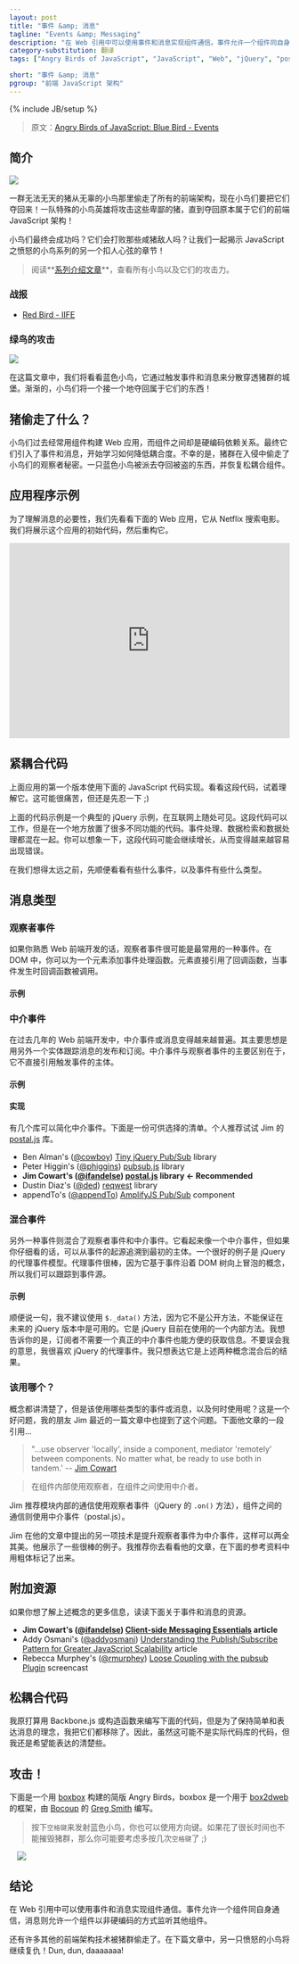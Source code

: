 ```yaml
---
layout: post
title: "事件 &amp; 消息"
tagline: "Events &amp; Messaging"
description: "在 Web 引用中可以使用事件和消息实现组件通信。事件允许一个组件同自身通信，消息则允许一个组件以非硬编码的方式监听其他组件。"
category-substitution: 翻译
tags: ["Angry Birds of JavaScript", "JavaScript", "Web", "jQuery", "postal.js"]

short: "事件 &amp; 消息"
pgroup: "前端 JavaScript 架构"
---
```

{% include JB/setup %}

> 原文：[Angry Birds of JavaScript: Blue Bird - Events](http://www.elijahmanor.com/2013/03/angry-birds-of-javascript-blue-bird.html)

<!-- ## Introduction -->
## 简介
<!-- Blue Bird - Events & Messaging http://jsfiddle.net/LrFVp/14/ http://jsfiddle.net/LrFVp/20/ -->

![](http://2.bp.blogspot.com/-6ILPSz-pyp0/UVEnzs_iVfI/AAAAAAAAYVE/yXkm3RWutRs/s1600/angry-birds-game-for-windows-1.png)
<!-- ![](http://2.bp.blogspot.com/-6ILPSz-pyp0/UVEnzs_iVfI/AAAAAAAAYVE/yXkm3RWutRs/s320/angry-birds-game-for-windows-1.png) -->

<!-- A diabolical herd of pigs stole all of the front-end architecture from an innocent flock of birds and now they want it back! A team of special agent hero birds will attack those despicable pigs until they recover what is rightfully theirs, front-end JavaScript architecture! -->
一群无法无天的猪从无辜的小鸟那里偷走了所有的前端架构，现在小鸟们要把它们夺回来！一队特殊的小鸟英雄将攻击这些卑鄙的猪，直到夺回原本属于它们的前端 JavaScript 架构！

<!-- Will the birds be successful in the end? Will they defeat their bacon flavored foe? Let's find out together in another nail biting episode of Angry Birds of JavaScript! -->
小鸟们最终会成功吗？它们会打败那些咸猪敌人吗？让我们一起揭示 JavaScript 之愤怒的小鸟系列的另一个扣人心弦的章节！

<!-- > Check out the [series introduction post](http://www.elijahmanor.com/2013/03/angry-birds-of-javascript-series.html) for a list of all the birds and their attack powers. -->
> 阅读**[系列介绍文章](http://www.elijahmanor.com/2013/03/angry-birds-of-javascript-series.html)**，查看所有小鸟以及它们的攻击力。

<!-- ### Previous Attacks -->
### 战报
* [Red Bird - IIFE](http://www.elijahmanor.com/2013/03/angry-birds-of-javascript-red-bird.html)

<!-- ###  Blue Bird Attack -->
### 绿鸟的攻击
[![](http://3.bp.blogspot.com/-sJcdgjfGHVc/UU_R2M3GqgI/AAAAAAAAYSU/eb2T2_qHjxY/s200/blue-bird.png)](http://3.bp.blogspot.com/-sJcdgjfGHVc/UU_R2M3GqgI/AAAAAAAAYSU/eb2T2_qHjxY/s1600/blue-bird.png)

<!-- In this post we will take a look at the Blue Bird who triggers events and messages that scatter to infiltrate the pig's castle. Slowly, one by one, the birds will take back what it theirs to keep! -->
在这篇文章中，我们将看看蓝色小鸟，它通过触发事件和消息来分散穿透猪群的城堡。渐渐的，小鸟们将一个接一个地夺回属于它们的东西！

<!-- ## What Was Stolen by the Pigs? -->
## 猪偷走了什么？
<!-- The birds used to build their web applications with components having hard dependencies on each-other. They eventually started to learn to reduce tight coupling by introducing events and messages. Unfortunately the pigs, during their invasion, stole the birds' observer secrets. -->
<!-- One of the blue birds has been tasked with taking back what has been stolen and restore loose coupling components. -->
小鸟们过去经常用组件构建 Web 应用，而组件之间却是硬编码依赖关系。最终它们引入了事件和消息，开始学习如何降低耦合度。不幸的是，猪群在入侵中偷走了小鸟们的观察者秘密。一只蓝色小鸟被派去夺回被盗的东西，并恢复松耦合组件。

<!-- ## Sample Application -->
## 应用程序示例
<!-- In order to unpack the need for messages we will look at the following web application to search for movies from Netflix. We will uncover how this application was originally coded and then refactor along the way. -->
为了理解消息的必要性，我们先看看下面的 Web 应用，它从 Netflix 搜索电影。我们将展示这个应用的初始代码，然后重构它。

  <iframe allowfullscreen="allowfullscreen" frameborder="0" height="350" src="http://jsfiddle.net/LrFVp/14/embedded/result" width="100%">
  </iframe>

<!-- ## Tightly Coupled Code -->
## 紧耦合代码
<!-- The first version of the above application was coded using the following JavaScript code. Take a look at the code and let it start to sink in for a little bit. It may be painful, but please bar with me for a moment ;) -->
上面应用的第一个版本使用下面的 JavaScript 代码实现。看看这段代码，试着理解它。这可能很痛苦，但还是先忍一下 ;)

  <script src="https://gist.github.com/elijahmanor/5235011.js?file=tightly-coupled.js">
  </script>

<!-- The above code sample is a typical jQuery example that you can find across the internet. The snippet works, but there is a lot of different things happening all in the same place. You can find event handling, data retrieval, and data manipulation all mixed together. You can imagine that over time this code might continue to grow and grow and become more and more prone for errors. -->
上面的代码示例是一个典型的 jQuery 示例，在互联网上随处可见。这段代码可以工作，但是在一个地方放置了很多不同功能的代码。事件处理、数据检索和数据处理都混在一起。你可以想象一下，这段代码可能会继续增长，从而变得越来越容易出现错误。

<!-- Before we get too far, let's take a side trip and look at what messages are and what types exist. -->
在我们想得太远之前，先顺便看看有些什么事件，以及事件有些什么类型。

<!-- ## Types of Messages -->
## 消息类型
<!-- ### Observer Events -->
### 观察者事件
<!-- An observer event is probably one that you are most used to if you are familiar with front-end web development. In relation to the DOM you can think of this as adding event handlers to an element. The element has a direct reference to the callbacks that will be invoked when the event type occurs. -->
如果你熟悉 Web 前端开发的话，观察者事件很可能是最常用的一种事件。在 DOM 中，你可以为一个元素添加事件处理函数。元素直接引用了回调函数，当事件发生时回调函数被调用。

<!-- #### Example -->
#### 示例
  <script src="https://gist.github.com/elijahmanor/5235011.js?file=observer-events.js">
  </script>

<!-- ### Mediated Events -->
### 中介事件
<!-- A mediated event or message has become more common the last several years in front-end web development. The main idea here is that there is another entity that keeps track of publishing and subscribing of messages. The main difference between this and Observer events is that Mediated events aren't tied directly to the subject that invoked it. -->
在过去几年的 Web 前端开发中，中介事件或消息变得越来越普遍。其主要思想是用另外一个实体跟踪消息的发布和订阅。中介事件与观察者事件的主要区别在于，它不直接引用触发事件的主体。

<!-- #### Example -->
#### 示例
  <script src="https://gist.github.com/elijahmanor/5235011.js?file=mediated-events.js">
  </script>

<!-- #### Implementations -->
#### 实现
<!-- There are several libraries out there that facilitate mediated events. The following is a list of various libraries that you may want to choose from. My recommendation is that you look at Jim's [postal.js] library. -->
有几个库可以简化中介事件。下面是一份可供选择的清单。个人推荐试试 Jim 的 [postal.js] 库。

[postal.js]: https://github.com/postaljs/postal.js

* Ben Alman's ([@cowboy](http://twitter.com/cowboy)) [Tiny jQuery Pub/Sub](https://github.com/cowboy/jquery-tiny-pubsub) library
* Peter Higgin's ([@phiggins](http://twitter.com/phiggins)) [pubsub.js](https://github.com/phiggins42/bloody-jquery-plugins/blob/master/pubsub.js) library
* **Jim Cowart's ([@ifandelse](http://twitter.com/ifandelse)) [postal.js](https://github.com/postaljs/postal.js) library &#8592; Recommended**
* Dustin Diaz's ([@ded](http://twitter.com/ded)) [reqwest](https://github.com/ded/reqwest) library
* appendTo's ([@appendTo](http://twitter.com/appendTo)) [AmplifyJS Pub/Sub](http://amplify.js/) component

<!-- ### Hybrid Events -->
### 混合事件
<!-- There is another type of event that is sort of a hybrid between observer and mediated. This type looks like a mediated event, but if you look hard enough there you could actually trace the origin of the event back to the original subject. A good example of this is jQuery's delegated event model. Delegated events are great, but it is based on the concept of events bubbling up the DOM and therefore we can trace where it came from.  -->
另外一种事件则混合了观察者事件和中介事件。它看起来像一个中介事件，但如果你仔细看的话，可以从事件的起源追溯到最初的主体。一个很好的例子是 jQuery 的代理事件模型。代理事件很棒，因为它基于事件沿着 DOM 树向上冒泡的概念，所以我们可以跟踪到事件源。

<!-- #### Example -->
#### 示例
  <script src="https://gist.github.com/elijahmanor/5235011.js?file=hybrid-events.js">
  </script>

<!-- By the way, I don't recommend using the `$._data()` method as it is undocumented and therefore not guaranteed that it will be available in future versions of jQuery. It is an internal helper method that jQuery currently uses under the covers. However, I did want to show you that there is a way to poke around and get at information that the subscriber shouldn't have in a real "mediated event", which is why I'm calling it a hybrid event. Don't get me wrong, I love jQuery's delegated events. I just wanted to show how it is a hybrid of the two above concepts. -->
顺便说一句，我不建议使用 `$._data()` 方法，因为它不是公开方法，不能保证在未来的 jQuery 版本中是可用的。它是 jQuery 目前在使用的一个内部方法。我想告诉你的是，订阅者不需要一个真正的中介事件也能方便的获取信息。不要误会我的意思，我很喜欢 jQuery 的代理事件。我只想表达它是上述两种概念混合后的结果。

<!-- ### Which One Should Be Used? -->
### 该用哪个？
<!-- That information is all fine and good, but what type of event/message should you be using and when? That is a great question and one that my friend Jim addressed in a recent post that he wrote. The following is a quote from his article... -->
概念都讲清楚了，但是该使用哪些类型的事件或消息，以及何时使用呢？这是一个好问题，我的朋友 Jim 最近的一篇文章中也提到了这个问题。下面他文章的一段引用...

> "...use observer 'locally', inside a component, mediator 'remotely' between components. No matter what, be ready to use both in tandem.' -- [Jim Cowart](http://freshbrewedcode.com/jimcowart/2013/02/07/client-side-messaging-essentials/)

> 在组件内部使用观察者，在组件之间使用中介者。

<!-- Jim recommends using observer events (jQuery's `.on()` method) when communicating within a module and to use mediated events (postal.js) when communicating between modules. -->
Jim 推荐模块内部的通信使用观察者事件（jQuery 的 `.on()` 方法），组件之间的通信则使用中介事件（postal.js）。

<!-- Another technique that Jim brings up in his article is to promote observer events into mediated events, which gives you the both of both worlds. He has some nice examples showing how that could look. I encourage you to take a look at his article referenced below in bold. -->
Jim 在他的文章中提出的另一项技术是提升观察者事件为中介事件，这样可以两全其美。他展示了一些很棒的例子。我推荐你去看看他的文章，在下面的参考资料中用粗体标记了出来。

<!-- ## Additional Resources -->
## 附加资源
<!-- If you are interesting in more information about the above concepts you may consider looking through some of the following resources about events and messaging.  -->
如果你想了解上述概念的更多信息，读读下面关于事件和消息的资源。

* **Jim Cowart's ([@ifandelse](http://twitter.com/ifandelse)) [Client-side Messaging Essentials](http://freshbrewedcode.com/jimcowart/2013/02/07/client-side-messaging-essentials/) article**
* Addy Osmani's ([@addyosmani](http://twitter.com/addyosmani)) [Understanding the Publish/Subscribe Pattern for Greater JavaScript Scalability](http://msdn.microsoft.com/en-us/magazine/hh201955.aspx) article
* Rebecca Murphey's ([@rmurphey](http://twitter.com/rmurphey)) [Loose Coupling with the pubsub Plugin](http://net.tutsplus.com/tutorials/javascript-ajax/loose-coupling-with-the-pubsub-plugin/) screencast

<!-- ## Loosely Coupled Code -->
## 松耦合代码
<!-- I was tempted to write the following code using Backbone.js or create constructor functions, but in order to keep it simple and convey the idea of messaging I tried to remove all of that. So, this probably isn't what you'd have in your code-base, but hopefully it gets the point across.  -->
我原打算用 Backbone.js 或构造函数来编写下面的代码，但是为了保持简单和表达消息的理念，我把它们都移除了。因此，虽然这可能不是实际代码库的代码，但我还是希望能表达的清楚些。

  <script src="https://gist.github.com/elijahmanor/5235011.js?file=loosely-coupled.js">
  </script>

<!-- ## Attack! -->
## 攻击！

下面是一个用 [boxbox] 构建的简版 Angry Birds，boxbox 是一个用于 [box2dweb] 的框架，由 [Bocoup] 的 [Greg Smith] 编写。

[boxbox]: http://incompl.github.com/boxbox/
[box2dweb]: https://code.google.com/p/box2dweb/
[Bocoup]: http://bocoup.com
[Greg Smith]: http://twitter.com/_gsmith

<!-- > Press the `space bar` to launch the Red Bird and you can also use the arrow keys. If it takes you too long to destroy the pigs you might want to consider pressing the `space bar` several times ;) -->
> 按下`空格键`来发射蓝色小鸟，你也可以使用方向键。如果花了很长时间也不能摧毁猪群，那么你可能要考虑多按几次`空格键`了 ;)

<a href="http://jsfiddle.net/Gue8x/show" imageanchor="1" style="margin-left: 1em; margin-right: 1em;" target="_blank">
  <img border="0" src="http://4.bp.blogspot.com/-PRXEAO-ZYuM/UVPOS_7QrnI/AAAAAAAAYoQ/VntWqZzDWeI/s1600/Screenshot+on+3.27.2013+at+11.56.39+PM.png" />
</a>

<!-- ## Conclusion -->
## 结论
<!-- Using events and messages across your web application can help with communication. Events allow a component to communicate with itself and messages can enable other components to listen in without having a hard dependency. -->
在 Web 引用中可以使用事件和消息实现组件通信。事件允许一个组件同自身通信，消息则允许一个组件以非硬编码的方式监听其他组件。

<!-- There are many other front-end architecture techniques that have been stolen by the pigs. Tune in next time as the next Angry Bird takes its revenge! Dun, dun, daaaaaaa! -->
还有许多其他的前端架构技术被猪群偷走了。在下篇文章中，另一只愤怒的小鸟将继续复仇！Dun, dun, daaaaaaa!



